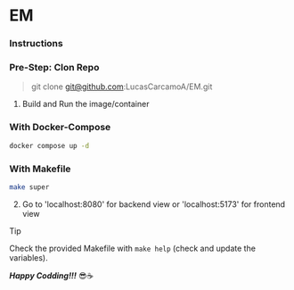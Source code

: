 # EM

### Instructions

### Pre-Step: Clon Repo

> git clone git@github.com:LucasCarcamoA/EM.git

1. Build and Run the image/container

### With Docker-Compose

```bash
docker compose up -d
```
### With Makefile

```bash
make super
```

2. Go to 'localhost:8080' for backend view or 'localhost:5173' for frontend view

> [!TIP]
>
> Check the provided Makefile with `make help` (check and update the variables).
 
**_Happy Codding!!!_** 😎☕
